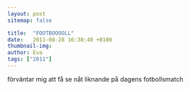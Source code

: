 ```yaml
---
layout: post
sitemap: false

title:  "FOOTBOOOOLL"
date:   2011-08-28 16:38:40 +0100
thumbnail-img: 
author: Eva
tags: ["2011"]
---
```


förväntar mig att få se nåt liknande på dagens fotbollsmatch

